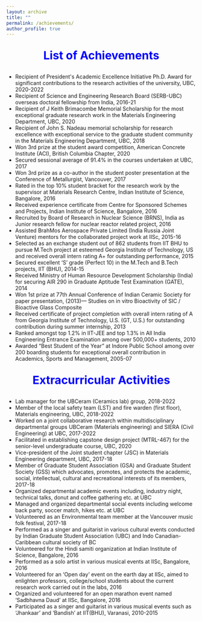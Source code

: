 ```yaml
---
layout: archive
title: ""
permalink: /achievements/
author_profile: true
---
```



<p style="text-align:center; color:Blue; font-size:30px; font-weight:bold;"> List of Achievements </p>

*	Recipient of President's Academic Excellence Initiative Ph.D. Award for significant contributions to the research activities of the university, UBC, 2020-2022
*	Recipient of Science and Engineering Research Board (SERB-UBC) overseas doctoral fellowship from India, 2016-21
*	Recipient of J Keith Brimacombe Memorial Scholarship for the most exceptional graduate research work in the Materials Engineering Department, UBC, 2020
*	Recipient of John S. Nadeau memorial scholarship for research excellence with exceptional service to the graduate student community in the Materials Engineering Department, UBC, 2018 
*	Won 3rd prize at the student award competition, American Concrete Institute (ACI), British Columbia Chapter, 2020
*	Secured sessional average of 91.4% in the courses undertaken at UBC, 2017
*	Won 3rd prize as a co-author in the student poster presentation at the Conference of Metallurgist, Vancouver, 2017
*	Rated in the top 10% student bracket for the research work by the supervisor at Materials Research Centre, Indian Institute of Science, Bangalore, 2016
*	Received experience certificate from Centre for Sponsored Schemes and Projects, Indian Institute of Science, Bangalore, 2016
*	Recruited by Board of Research in Nuclear Science (BRNS), India as Junior research fellow for nuclear reactor related project, 2016
*	Assisted BrahMos Aerospace Private Limited (India Russia Joint Venture) mentors for the collaborated project work at IISc, 2015-16
*	Selected as an exchange student out of 862 students from IIT BHU to pursue M.Tech project at esteemed Georgia Institute of Technology, US and received overall intern rating A+ for outstanding performance, 2015
*	Secured excellent ‘S’ grade (Perfect 10) in the M.Tech and B.Tech projects, IIT (BHU), 2014-15
*	Received Ministry of Human Resource Development Scholarship (India) for securing AIR 290 in Graduate Aptitude Test Examination (GATE), 2014
*	Won 1st prize at 77th Annual Conference of Indian Ceramic Society for paper presentation, (2013)— Studies on in vitro Bioactivity of SIC / Bioactive Glass Composite
*	Received certificate of project completion with overall intern rating of A from Georgia Institute of Technology, U.S. (GT, U.S.) for outstanding contribution during summer internship, 2013
*	Ranked amongst top 1.2% in IIT-JEE and top 1.3% in All India Engineering Entrance Examination among over 500,000+ students, 2010
*	Awarded “Best Student of the Year” at Indore Public School among over 200 boarding students for exceptional overall contribution in Academics, Sports and Management, 2005-07

<p style="text-align:center; color:Blue; font-size:30px; font-weight:bold;"> Extracurricular Activities </p>

* Lab manager for the UBCeram (Ceramics lab) group, 2018-2022
*	Member of the local safety team (LST) and fire warden (first floor), Materials engineering, UBC, 2018-2022
*	Worked on a joint collaborative research within multidisciplinary departmental groups UBCeram (Materials engineering) and SIERA (Civil Engineering) at UBC, 2017-2022
*	Facilitated in establishing capstone design project (MTRL-467) for the senior-level undergraduate course, UBC, 2020
*	Vice-president of the Joint student chapter (JSC) in Materials Engineering department, UBC, 2017-18
*	Member of Graduate Student Association (GSA) and Graduate Student Society (GSS) which advocates, promotes, and protects the academic, social, intellectual, cultural and recreational interests of its members, 2017-18
*	Organized departmental academic events including, industry night, technical talks, donut and coffee gathering etc. at UBC
*	Managed and organized departmental social events including welcome back party, soccer match, hikes etc. at UBC 
*	Volunteered as an Environmental team member at the Vancouver music folk festival, 2017-18
*	Performed as a singer and guitarist in various cultural events conducted by Indian Graduate Student Association (UBC) and Indo Canadian-Caribbean cultural society of BC
*	Volunteered for the Hindi samiti organization at Indian Institute of Science, Bangalore, 2016
*	Performed as a solo artist in various musical events at IISc, Bangalore, 2016 
*	Volunteered for an ‘Open day’ event on the earth day at IISc, aimed to enlighten professors, college/school students about the current research work carried out in the labs, 2016 
*	Organized and volunteered for an open marathon event named ‘Sadbhavna Daud’ at IISc, Bangalore, 2016
*	Participated as a singer and guitarist in various musical events such as ‘Jhankaar’ and ‘Bandish’ at IIT(BHU), Varanasi, 2010-2015
